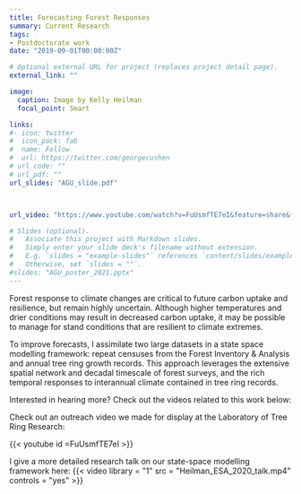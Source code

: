 ```yaml
---
title: Forecasting Forest Responses
summary: Current Research
tags:
- Postdoctorate work
date: "2019-09-01T00:00:00Z"

# Optional external URL for project (replaces project detail page).
external_link: ""

image:
  caption: Image by Kelly Heilman
  focal_point: Smart

links:
#- icon: twitter
#  icon_pack: fab
#  name: Follow
#  url: https://twitter.com/georgecushen
# url_code: ""
# url_pdf: ""
url_slides: "AGU_slide.pdf"



url_video: "https://www.youtube.com/watch?v=FuUsmfTE7eI&feature=share&fbclid=IwAR0YS5cNA-9c4VF1eCtZE4cAVmlvfBecbZMq9v9HWp96HyuyMyORWJY_NdI"

# Slides (optional).
#   Associate this project with Markdown slides.
#   Simply enter your slide deck's filename without extension.
#   E.g. `slides = "example-slides"` references `content/slides/example-slides.md`.
#   Otherwise, set `slides = ""`.
#slides: "AGU_poster_2021.pptx"
---
```


Forest response to climate changes are critical to future carbon uptake and resilience, but remain highly uncertain. Although higher temperatures and drier conditions may result in decreased carbon uptake, it may be possible to manage for stand conditions that are resilient to climate extremes.
 
 
To improve forecasts, I assimilate two large datasets in a state space modelling framework: repeat censuses from the Forest Inventory & Analysis and annual tree ring growth records. This approach leverages the extensive spatial network and decadal timescale of forest surveys, and the rich temporal responses to interannual climate contained in tree ring records.

Interested in hearing more? Check out the videos related to this work below:

Check out an outreach video we made for display at the Laboratory of Tree Ring Research: 

{{< youtube id =FuUsmfTE7eI >}}


I give a more detailed research talk on our state-space modelling framework here:
{{< video library = "1" src = "Heilman_ESA_2020_talk.mp4" controls = "yes" >}}


